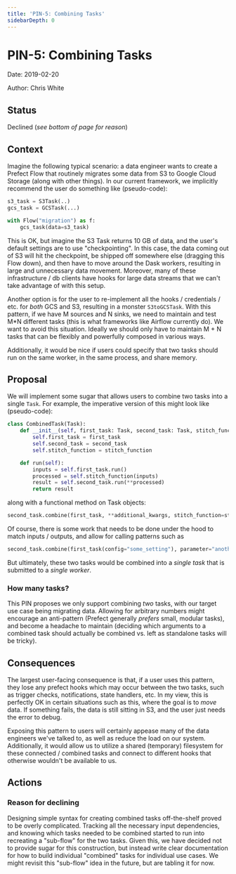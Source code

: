```yaml
---
title: 'PIN-5: Combining Tasks'
sidebarDepth: 0
---
```


# PIN-5: Combining Tasks

Date: 2019-02-20

Author: Chris White

## Status

Declined (_see bottom of page for reason_)

## Context

Imagine the following typical scenario: a data engineer wants to create a Prefect Flow that routinely migrates some data from S3 to Google Cloud Storage (along with other things). In our current framework, we implicitly recommend the user do something like (pseudo-code):

```python
s3_task = S3Task(..)
gcs_task = GCSTask(...)

with Flow("migration") as f:
    gcs_task(data=s3_task)
```

This is OK, but imagine the S3 Task returns 10 GB of data, and the user's default settings are to use "checkpointing". In this case, the data coming out of S3 will hit the checkpoint, be shipped off somewhere else (dragging this Flow down), and then have to move around the Dask workers, resulting in large and unnecessary data movement. Moreover, many of these infrastructure / db clients have hooks for large data streams that we can't take advantage of with this setup.

Another option is for the user to re-implement all the hooks / credentials / etc. for _both_ GCS and S3, resulting in a monster `S3toGCSTask`. With this pattern, if we have M sources and N sinks, we need to maintain and test M\*N different tasks (this is what frameworks like Airflow currently do). We want to avoid this situation. Ideally we should only have to maintain M + N tasks that can be flexibly and powerfully composed in various ways.

Additionally, it would be nice if users could specify that two tasks should run on the same worker, in the same process, and share memory.

## Proposal

We will implement some sugar that allows users to combine two tasks into a single `Task`. For example, the imperative version of this might look like (pseudo-code):

```python
class CombinedTask(Task):
    def __init__(self, first_task: Task, second_task: Task, stitch_function: Callable):
        self.first_task = first_task
        self.second_task = second_task
		self.stitch_function = stitch_function

    def run(self):
        inputs = self.first_task.run()
		processed = self.stitch_function(inputs)
        result = self.second_task.run(**processed)
		return result
```

along with a functional method on Task objects:

```python
second_task.combine(first_task, **additional_kwargs, stitch_function=stitch_function)
```

Of course, there is some work that needs to be done under the hood to match inputs / outputs, and allow for calling patterns such as

```python
second_task.combine(first_task(config="some_setting"), parameter="another_input")
```

But ultimately, these two tasks would be combined into a _single task_ that is submitted to a _single worker_.

### How many tasks?

This PIN proposes we only support combining _two_ tasks, with our target use case being migrating data. Allowing for arbitrary numbers might encourage an anti-pattern (Prefect generally _prefers_ small, modular tasks), and become a headache to maintain (deciding which arguments to a combined task should actually be combined vs. left as standalone tasks will be tricky).

## Consequences

The largest user-facing consequence is that, if a user uses this pattern, they lose any prefect hooks which may occur between the two tasks, such as trigger checks, notifications, state handlers, etc. In my view, this is perfectly OK in certain situations such as this, where the goal is to _move_ data. If something fails, the data is still sitting in S3, and the user just needs the error to debug.

Exposing this pattern to users will certainly appease many of the data engineers we've talked to, as well as reduce the load on our system. Additionally, it would allow us to utilize a shared (temporary) filesystem for these connected / combined tasks and connect to different hooks that otherwise wouldn't be available to us.

## Actions

### Reason for declining

Designing simple syntax for creating combined tasks off-the-shelf proved to be overly complicated. Tracking all the necessary input dependencies, and knowing which tasks needed to be combined started to run into recreating a "sub-flow" for the two tasks. Given this, we have decided not to provide sugar for this construction, but instead write clear documentation for how to build individual "combined" tasks for individual use cases. We might revisit this "sub-flow" idea in the future, but are tabling it for now.
